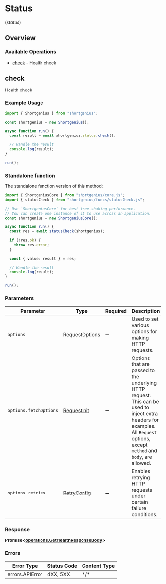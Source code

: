 # Status
(*status*)

## Overview

### Available Operations

* [check](#check) - Health check

## check

Health check

### Example Usage

```typescript
import { Shortgenius } from "shortgenius";

const shortgenius = new Shortgenius();

async function run() {
  const result = await shortgenius.status.check();

  // Handle the result
  console.log(result);
}

run();
```

### Standalone function

The standalone function version of this method:

```typescript
import { ShortgeniusCore } from "shortgenius/core.js";
import { statusCheck } from "shortgenius/funcs/statusCheck.js";

// Use `ShortgeniusCore` for best tree-shaking performance.
// You can create one instance of it to use across an application.
const shortgenius = new ShortgeniusCore();

async function run() {
  const res = await statusCheck(shortgenius);

  if (!res.ok) {
    throw res.error;
  }

  const { value: result } = res;

  // Handle the result
  console.log(result);
}

run();
```

### Parameters

| Parameter                                                                                                                                                                      | Type                                                                                                                                                                           | Required                                                                                                                                                                       | Description                                                                                                                                                                    |
| ------------------------------------------------------------------------------------------------------------------------------------------------------------------------------ | ------------------------------------------------------------------------------------------------------------------------------------------------------------------------------ | ------------------------------------------------------------------------------------------------------------------------------------------------------------------------------ | ------------------------------------------------------------------------------------------------------------------------------------------------------------------------------ |
| `options`                                                                                                                                                                      | RequestOptions                                                                                                                                                                 | :heavy_minus_sign:                                                                                                                                                             | Used to set various options for making HTTP requests.                                                                                                                          |
| `options.fetchOptions`                                                                                                                                                         | [RequestInit](https://developer.mozilla.org/en-US/docs/Web/API/Request/Request#options)                                                                                        | :heavy_minus_sign:                                                                                                                                                             | Options that are passed to the underlying HTTP request. This can be used to inject extra headers for examples. All `Request` options, except `method` and `body`, are allowed. |
| `options.retries`                                                                                                                                                              | [RetryConfig](../../lib/utils/retryconfig.md)                                                                                                                                  | :heavy_minus_sign:                                                                                                                                                             | Enables retrying HTTP requests under certain failure conditions.                                                                                                               |

### Response

**Promise\<[operations.GetHealthResponseBody](../../models/operations/gethealthresponsebody.md)\>**

### Errors

| Error Type      | Status Code     | Content Type    |
| --------------- | --------------- | --------------- |
| errors.APIError | 4XX, 5XX        | \*/\*           |